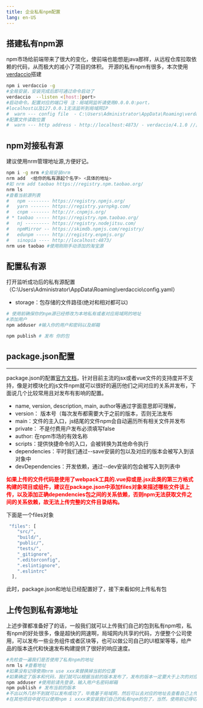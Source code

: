 ```yaml
---
title: 企业私有npm配置
lang: en-US
---
```

## 搭建私有npm源
npm市场给前端带来了很大的变化，使前端也能想是java那样，从远程仓库拉取依赖的代码，从而极大的减小了项目的体积。
开源的私有npm有很多，本次使用[verdaccio](https://github.com/verdaccio/verdaccio)搭建
```bash
npm i verdaccio -g
#全局安装，安装完成后即可通过命令启动了
verdaccio  --listen <[host:]port>
#启动命令。配置对应的端口号 注：局域网监听请使用0.0.0.0:port，
#localhost以及127.0.0.1无法监听到局域网IP
#  warn --- config file  - C:\Users\Administrator\AppData\Roaming\verdaccio\config.yaml 
#配置文件读取位置
#  warn --- http address - http://localhost:4873/ - verdaccio/4.1.0 //监听地址
```
## npm对接私有源
建议使用nrm管理地址源,方便好记。
```bash
npm i -g nrm #全局安装nrm
nrm add  <给你的私有源起个名字> <具体的地址>   
#如 nrm add taobao https://registry.npm.taobao.org/
nrm ls 
#查看当前源列表
#   npm -------- https://registry.npmjs.org/
#   yarn ------- https://registry.yarnpkg.com/
#   cnpm ------- http://r.cnpmjs.org/
# * taobao ----- https://registry.npm.taobao.org/
#   nj --------- https://registry.nodejitsu.com/
#   npmMirror -- https://skimdb.npmjs.com/registry/
#   edunpm ----- http://registry.enpmjs.org/
#   sinopia ---- http://localhost:4873/
nrm use taobao #使用刚刚手动添加的淘宝源
```
## 配置私有源
打开监听成功后的私有源配置（C:\Users\Administrator\AppData\Roaming\verdaccio\config.yaml）
* storage：包存储的文件路径(绝对和相对都可以)
```bash 
# 使用前确保你的npm源已经修改为本地私有或者对应局域网的地址
#添加用户
npm adduser #输入你的用户和密码以及邮箱 

npm publish # 发布 你的包
```
## package.json配置 
-----
package.json的配置[官方文档](https://docs.npmjs.com/files/package.json)，针对目前主流的jsx或者vue文件的支持度并不支持，像是对模块化的js文件npm就可以很好的遍历他们之间对应的关系并发布，下面说几个比较常用且对发布有影响的配置。
* name, version, description, main, author等通过字面意思即可理解，
* version： 版本号（每次发布都需要大于之前的版本，否则无法发布
* main：文件的主入口，js结尾的文件npm会自动遍历所有相关文件并发布
* private： 不是付费用户发布必须填写false
* author: 在npm市场的有效名称
* scripts：提供快捷命令的入口，会被转换为其他命令执行
* dependencies：平时我们通过--save安装的包以及对应的版本会被写入到该对象中
* devDependencies：开发依赖，通过--dev安装的包会被写入到列表中

<p style="color:red"><b>如果上传的文件代码是使用了webpack工具的.vue抑或是.jsx此类的第三方格式构建的项目或组件，建议在package.json中添加files对象来描述哪些文件该上传，以及添加正确dependencies包之间的关系依赖，否则npm无法获取文件之间的关系依赖，故无法上传完整的文件目录结构。</b></p>
下面是一个files对象

```js
 "files": [
    "src/",
    "build/",
    "public/",
    "tests/",
    "_gitignore",
    ".editorconfig",
    ".eslintignore",
    ".eslintrc"
  ],
```
此时，package.json和地址已经配置好了，接下来看如何上传私有包
## 上传包到私有源地址
上述步骤都准备好了的话，一般我们就可以上传我们自己的包到私有npm啦，私有npm的好处很多，像是超快的网速啊，局域网内共享的代码，方便整个公司使用，可以发布一些业务组件或者区块等，也可以做公司自己的UI框架等等，给产品的版本迭代和快速发布构建提供了很好的响应速度。

```bash
#先检查一遍我们是否使用了私有npm的地址
nrm ls #查看地址
#如果没有记得使用nrm use xxx来替换掉当前的位置
#如果确定了版本和代码，我们就可以根据当前的版本发布了，发布的版本一定要大于上次的对应的版本
npm adduser #使用前请先登录，输入用户名密码邮箱
npm publish # 发布当前的版本
#不出以外几秒不到就可以发布成功了，毕竟基于局域网，然后可以去对应的地址去查看自己上传的包了
#在其他项目中就可以使用npm i xxxx来安装我们自己的私有npm的包了，当然，使用前记得切换npm源
```